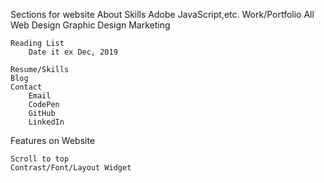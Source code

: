 Sections for website
    About
         Skills
            Adobe
            JavaScript,etc.
    Work/Portfolio
        All
        Web Design
        Graphic Design
        Marketing

    Reading List
        Date it ex Dec, 2019

    Resume/Skills
    Blog
    Contact
        Email
        CodePen
        GitHub
        LinkedIn



Features on Website

    Scroll to top
    Contrast/Font/Layout Widget



